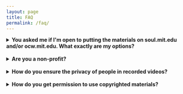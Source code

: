 ```yaml
---
layout: page
title: FAQ
permalink: /faq/
---
```


<details>
<summary><b>You asked me if I'm open to putting the materials on soul.mit.edu and/or ocw.mit.edu. What exactly are my options?</b></summary>
After the class is over, SOUL can get your course materials ready to put online -- including editing your lecture/recitation/etc. videos -- very quickly. We'll make you a course page under our <a href="https://mitsoul.org/courses">list of courses</a> (for example, see <a href="https://mitsoul.org/courses/mit/course-14/14-41/">14.41</a>) and put any edited videos on our <a href="https://www.youtube.com/@soulocw">YouTube channel</a>. Additionally, we can ask OCW to create a course page on their website that links to SOUL's whenever they have time to do so.
<br><br>
If your course materials don't contain any copyrighted media, we can get everything done in a few days. If your course materials do contain copyrighted media (e.g. copyrighted images in lecture slides), it'll probably take us a few weeks.
<br><br>
Alternatively, you can ask OCW to process and host your course materials. But I've found that OCW often has a large backlog of courses and will not have the bandwidth to process your course materials quickly.
</details>
<br>
<details>
<summary><b>Are you a non-profit?</b></summary>
SOUL currently operates under the <a href="https://en.wikipedia.org/wiki/Fiscal_sponsorship">fiscal sponsorship</a> of The Hack Foundation (d.b.a. Hack Club), a 501(c)(3) nonprofit (EIN: 81-2908499). Fiscal sponsorship enables us to receive tax-deductible donations, and our fiscal sponsor provides us with administrative support. Note that "fiscal sponsorship" does not mean that our fiscal sponsor is donating money to us. We'll probably get our own 501(c)(3) non-profit status at some point in the future.
</details>
<br>
<details>
<summary><b>How do you ensure the privacy of people in recorded videos?</b></summary>
We manually review each video recording, blurring faces and adjusting audio to ensure that no one is personally identifiable.
</details>
<br>
<details>
<summary><b>How do you get permission to use copyrighted materials?</b></summary>
We first try to obtain explicit permission to use a copyrighted work from the copyright holder. If that's not possible (e.g. if there is no contact information we can reasonably find), we use a thorough process to determine if <a href="https://copyright.gov/fair-use/">fair use</a> applies.
</details>



